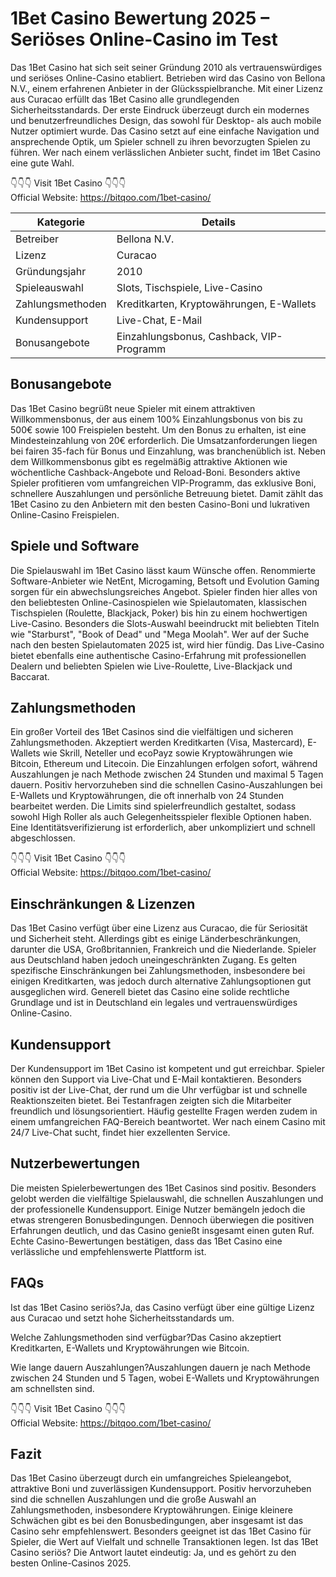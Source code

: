 
# 1Bet Casino Bewertung 2025 – Seriöses Online-Casino im Test

Das 1Bet Casino hat sich seit seiner Gründung 2010 als vertrauenswürdiges und seriöses Online-Casino etabliert. Betrieben wird das Casino von Bellona N.V., einem erfahrenen Anbieter in der Glücksspielbranche. Mit einer Lizenz aus Curacao erfüllt das 1Bet Casino alle grundlegenden Sicherheitsstandards. Der erste Eindruck überzeugt durch ein modernes und benutzerfreundliches Design, das sowohl für Desktop- als auch mobile Nutzer optimiert wurde. Das Casino setzt auf eine einfache Navigation und ansprechende Optik, um Spieler schnell zu ihren bevorzugten Spielen zu führen. Wer nach einem verlässlichen Anbieter sucht, findet im 1Bet Casino eine gute Wahl.

👇👇👇 Visit 1Bet Casino 👇👇👇  
Official Website: https://bitqoo.com/1bet-casino/

| Kategorie | Details |
|-----------|---------|
| Betreiber | Bellona N.V. |
| Lizenz | Curacao |
| Gründungsjahr | 2010 |
| Spieleauswahl | Slots, Tischspiele, Live-Casino |
| Zahlungsmethoden | Kreditkarten, Kryptowährungen, E-Wallets |
| Kundensupport | Live-Chat, E-Mail |
| Bonusangebote | Einzahlungsbonus, Cashback, VIP-Programm |

## Bonusangebote

Das 1Bet Casino begrüßt neue Spieler mit einem attraktiven Willkommensbonus, der aus einem 100% Einzahlungsbonus von bis zu 500€ sowie 100 Freispielen besteht. Um den Bonus zu erhalten, ist eine Mindesteinzahlung von 20€ erforderlich. Die Umsatzanforderungen liegen bei fairen 35-fach für Bonus und Einzahlung, was branchenüblich ist. Neben dem Willkommensbonus gibt es regelmäßig attraktive Aktionen wie wöchentliche Cashback-Angebote und Reload-Boni. Besonders aktive Spieler profitieren vom umfangreichen VIP-Programm, das exklusive Boni, schnellere Auszahlungen und persönliche Betreuung bietet. Damit zählt das 1Bet Casino zu den Anbietern mit den besten Casino-Boni und lukrativen Online-Casino Freispielen.

## Spiele und Software

Die Spielauswahl im 1Bet Casino lässt kaum Wünsche offen. Renommierte Software-Anbieter wie NetEnt, Microgaming, Betsoft und Evolution Gaming sorgen für ein abwechslungsreiches Angebot. Spieler finden hier alles von den beliebtesten Online-Casinospielen wie Spielautomaten, klassischen Tischspielen (Roulette, Blackjack, Poker) bis hin zu einem hochwertigen Live-Casino. Besonders die Slots-Auswahl beeindruckt mit beliebten Titeln wie "Starburst", "Book of Dead" und "Mega Moolah". Wer auf der Suche nach den besten Spielautomaten 2025 ist, wird hier fündig. Das Live-Casino bietet ebenfalls eine authentische Casino-Erfahrung mit professionellen Dealern und beliebten Spielen wie Live-Roulette, Live-Blackjack und Baccarat.

## Zahlungsmethoden

Ein großer Vorteil des 1Bet Casinos sind die vielfältigen und sicheren Zahlungsmethoden. Akzeptiert werden Kreditkarten (Visa, Mastercard), E-Wallets wie Skrill, Neteller und ecoPayz sowie Kryptowährungen wie Bitcoin, Ethereum und Litecoin. Die Einzahlungen erfolgen sofort, während Auszahlungen je nach Methode zwischen 24 Stunden und maximal 5 Tagen dauern. Positiv hervorzuheben sind die schnellen Casino-Auszahlungen bei E-Wallets und Kryptowährungen, die oft innerhalb von 24 Stunden bearbeitet werden. Die Limits sind spielerfreundlich gestaltet, sodass sowohl High Roller als auch Gelegenheitsspieler flexible Optionen haben. Eine Identitätsverifizierung ist erforderlich, aber unkompliziert und schnell abgeschlossen.

👇👇👇 Visit 1Bet Casino 👇👇👇  
Official Website: https://bitqoo.com/1bet-casino/

## Einschränkungen & Lizenzen

Das 1Bet Casino verfügt über eine Lizenz aus Curacao, die für Seriosität und Sicherheit steht. Allerdings gibt es einige Länderbeschränkungen, darunter die USA, Großbritannien, Frankreich und die Niederlande. Spieler aus Deutschland haben jedoch uneingeschränkten Zugang. Es gelten spezifische Einschränkungen bei Zahlungsmethoden, insbesondere bei einigen Kreditkarten, was jedoch durch alternative Zahlungsoptionen gut ausgeglichen wird. Generell bietet das Casino eine solide rechtliche Grundlage und ist in Deutschland ein legales und vertrauenswürdiges Online-Casino.

## Kundensupport

Der Kundensupport im 1Bet Casino ist kompetent und gut erreichbar. Spieler können den Support via Live-Chat und E-Mail kontaktieren. Besonders positiv ist der Live-Chat, der rund um die Uhr verfügbar ist und schnelle Reaktionszeiten bietet. Bei Testanfragen zeigten sich die Mitarbeiter freundlich und lösungsorientiert. Häufig gestellte Fragen werden zudem in einem umfangreichen FAQ-Bereich beantwortet. Wer nach einem Casino mit 24/7 Live-Chat sucht, findet hier exzellenten Service.

## Nutzerbewertungen

Die meisten Spielerbewertungen des 1Bet Casinos sind positiv. Besonders gelobt werden die vielfältige Spielauswahl, die schnellen Auszahlungen und der professionelle Kundensupport. Einige Nutzer bemängeln jedoch die etwas strengeren Bonusbedingungen. Dennoch überwiegen die positiven Erfahrungen deutlich, und das Casino genießt insgesamt einen guten Ruf. Echte Casino-Bewertungen bestätigen, dass das 1Bet Casino eine verlässliche und empfehlenswerte Plattform ist.

## FAQs

Ist das 1Bet Casino seriös?Ja, das Casino verfügt über eine gültige Lizenz aus Curacao und setzt hohe Sicherheitsstandards um.

Welche Zahlungsmethoden sind verfügbar?Das Casino akzeptiert Kreditkarten, E-Wallets und Kryptowährungen wie Bitcoin.

Wie lange dauern Auszahlungen?Auszahlungen dauern je nach Methode zwischen 24 Stunden und 5 Tagen, wobei E-Wallets und Kryptowährungen am schnellsten sind.

👇👇👇 Visit 1Bet Casino 👇👇👇  
Official Website: https://bitqoo.com/1bet-casino/

## Fazit

Das 1Bet Casino überzeugt durch ein umfangreiches Spieleangebot, attraktive Boni und zuverlässigen Kundensupport. Positiv hervorzuheben sind die schnellen Auszahlungen und die große Auswahl an Zahlungsmethoden, insbesondere Kryptowährungen. Einige kleinere Schwächen gibt es bei den Bonusbedingungen, aber insgesamt ist das Casino sehr empfehlenswert. Besonders geeignet ist das 1Bet Casino für Spieler, die Wert auf Vielfalt und schnelle Transaktionen legen. Ist das 1Bet Casino seriös? Die Antwort lautet eindeutig: Ja, und es gehört zu den besten Online-Casinos 2025.


